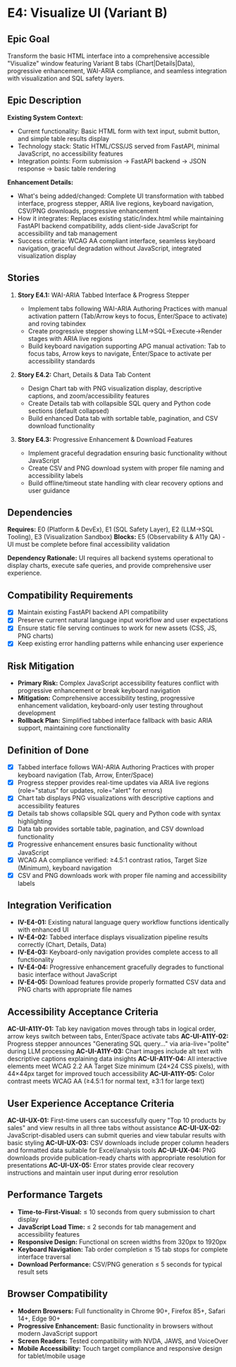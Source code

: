 # E4: Visualize UI (Variant B)

## Epic Goal

Transform the basic HTML interface into a comprehensive accessible "Visualize" window featuring Variant B tabs (Chart|Details|Data), progressive enhancement, WAI-ARIA compliance, and seamless integration with visualization and SQL safety layers.

## Epic Description

**Existing System Context:**

- Current functionality: Basic HTML form with text input, submit button, and simple table results display
- Technology stack: Static HTML/CSS/JS served from FastAPI, minimal JavaScript, no accessibility features
- Integration points: Form submission → FastAPI backend → JSON response → basic table rendering

**Enhancement Details:**

- What's being added/changed: Complete UI transformation with tabbed interface, progress stepper, ARIA live regions, keyboard navigation, CSV/PNG downloads, progressive enhancement
- How it integrates: Replaces existing static/index.html while maintaining FastAPI backend compatibility, adds client-side JavaScript for accessibility and tab management
- Success criteria: WCAG AA compliant interface, seamless keyboard navigation, graceful degradation without JavaScript, integrated visualization display

## Stories

1. **Story E4.1:** WAI-ARIA Tabbed Interface & Progress Stepper
   - Implement tabs following WAI-ARIA Authoring Practices with manual activation pattern (Tab/Arrow keys to focus, Enter/Space to activate) and roving tabindex
   - Create progressive stepper showing LLM→SQL→Execute→Render stages with ARIA live regions
   - Build keyboard navigation supporting APG manual activation: Tab to focus tabs, Arrow keys to navigate, Enter/Space to activate per accessibility standards

2. **Story E4.2:** Chart, Details & Data Tab Content
   - Design Chart tab with PNG visualization display, descriptive captions, and zoom/accessibility features
   - Create Details tab with collapsible SQL query and Python code sections (default collapsed)
   - Build enhanced Data tab with sortable table, pagination, and CSV download functionality

3. **Story E4.3:** Progressive Enhancement & Download Features
   - Implement graceful degradation ensuring basic functionality without JavaScript
   - Create CSV and PNG download system with proper file naming and accessibility labels
   - Build offline/timeout state handling with clear recovery options and user guidance

## Dependencies

**Requires:** E0 (Platform & DevEx), E1 (SQL Safety Layer), E2 (LLM→SQL Tooling), E3 (Visualization Sandbox)
**Blocks:** E5 (Observability & A11y QA) - UI must be complete before final accessibility validation

**Dependency Rationale:** UI requires all backend systems operational to display charts, execute safe queries, and provide comprehensive user experience.

## Compatibility Requirements

- [x] Maintain existing FastAPI backend API compatibility
- [x] Preserve current natural language input workflow and user expectations
- [x] Ensure static file serving continues to work for new assets (CSS, JS, PNG charts)
- [x] Keep existing error handling patterns while enhancing user experience

## Risk Mitigation

- **Primary Risk:** Complex JavaScript accessibility features conflict with progressive enhancement or break keyboard navigation
- **Mitigation:** Comprehensive accessibility testing, progressive enhancement validation, keyboard-only user testing throughout development
- **Rollback Plan:** Simplified tabbed interface fallback with basic ARIA support, maintaining core functionality

## Definition of Done

- [x] Tabbed interface follows WAI-ARIA Authoring Practices with proper keyboard navigation (Tab, Arrow, Enter/Space)
- [x] Progress stepper provides real-time updates via ARIA live regions (role="status" for updates, role="alert" for errors)
- [x] Chart tab displays PNG visualizations with descriptive captions and accessibility features
- [x] Details tab shows collapsible SQL query and Python code with syntax highlighting
- [x] Data tab provides sortable table, pagination, and CSV download functionality
- [x] Progressive enhancement ensures basic functionality without JavaScript
- [x] WCAG AA compliance verified: ≥4.5:1 contrast ratios, Target Size (Minimum), keyboard navigation
- [x] CSV and PNG downloads work with proper file naming and accessibility labels

## Integration Verification

- **IV-E4-01:** Existing natural language query workflow functions identically with enhanced UI
- **IV-E4-02:** Tabbed interface displays visualization pipeline results correctly (Chart, Details, Data)
- **IV-E4-03:** Keyboard-only navigation provides complete access to all functionality
- **IV-E4-04:** Progressive enhancement gracefully degrades to functional basic interface without JavaScript
- **IV-E4-05:** Download features provide properly formatted CSV data and PNG charts with appropriate file names

## Accessibility Acceptance Criteria

**AC-UI-A11Y-01:** Tab key navigation moves through tabs in logical order, arrow keys switch between tabs, Enter/Space activate tabs
**AC-UI-A11Y-02:** Progress stepper announces "Generating SQL query..." via aria-live="polite" during LLM processing
**AC-UI-A11Y-03:** Chart images include alt text with descriptive captions explaining data insights
**AC-UI-A11Y-04:** All interactive elements meet WCAG 2.2 AA Target Size minimum (24×24 CSS pixels), with 44×44px target for improved touch accessibility
**AC-UI-A11Y-05:** Color contrast meets WCAG AA (≥4.5:1 for normal text, ≥3:1 for large text)

## User Experience Acceptance Criteria

**AC-UI-UX-01:** First-time users can successfully query "Top 10 products by sales" and view results in all three tabs without assistance
**AC-UI-UX-02:** JavaScript-disabled users can submit queries and view tabular results with basic styling
**AC-UI-UX-03:** CSV downloads include proper column headers and formatted data suitable for Excel/analysis tools
**AC-UI-UX-04:** PNG downloads provide publication-ready charts with appropriate resolution for presentations
**AC-UI-UX-05:** Error states provide clear recovery instructions and maintain user input during error resolution

## Performance Targets

- **Time-to-First-Visual:** ≤ 10 seconds from query submission to chart display
- **JavaScript Load Time:** ≤ 2 seconds for tab management and accessibility features
- **Responsive Design:** Functional on screen widths from 320px to 1920px
- **Keyboard Navigation:** Tab order completion ≤ 15 tab stops for complete interface traversal
- **Download Performance:** CSV/PNG generation ≤ 5 seconds for typical result sets

## Browser Compatibility

- **Modern Browsers:** Full functionality in Chrome 90+, Firefox 85+, Safari 14+, Edge 90+
- **Progressive Enhancement:** Basic functionality in browsers without modern JavaScript support
- **Screen Readers:** Tested compatibility with NVDA, JAWS, and VoiceOver
- **Mobile Accessibility:** Touch target compliance and responsive design for tablet/mobile usage
